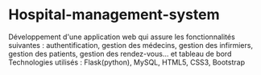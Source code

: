 # Hospital-management-system
Développement d'une application web qui assure les fonctionnalités suivantes : authentification, gestion des médecins, gestion des infirmiers, gestion des patients, gestion des rendez-vous... et tableau de bord
Technologies utilisés : Flask(python), MySQL, HTML5, CSS3, Bootstrap
